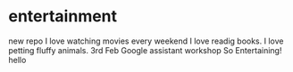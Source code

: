 # entertainment
new repo
I love watching movies every weekend
I love readig books.
I love petting  fluffy animals.
3rd Feb Google assistant workshop
So Entertaining!
hello
